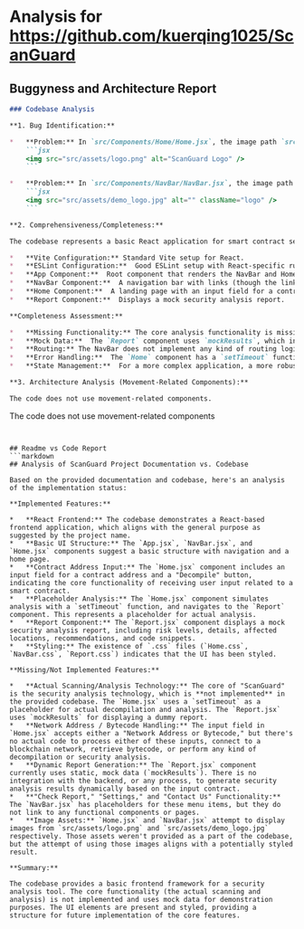 
# Analysis for https://github.com/kuerqing1025/ScanGuard

## Buggyness and Architecture Report
```markdown
### Codebase Analysis

**1. Bug Identification:**

*   **Problem:** In `src/Components/Home/Home.jsx`, the image path `src/assets/logo.png` is likely incorrect.  The `src` directory is typically treated as the root during bundling, so the path should probably be `/assets/logo.png` or `assets/logo.png`. This will cause the image not to load.
    ```jsx
    <img src="src/assets/logo.png" alt="ScanGuard Logo" />
    ```

*   **Problem:** In `src/Components/NavBar/NavBar.jsx`, the image path `src/assets/demo_logo.jpg` is likely incorrect.  The `src` directory is typically treated as the root during bundling, so the path should probably be `/assets/demo_logo.jpg` or `assets/demo_logo.jpg`. This will cause the image not to load.
    ```jsx
    <img src="src/assets/demo_logo.jpg" alt="" className="logo" />
    ```

**2. Comprehensiveness/Completeness:**

The codebase represents a basic React application for smart contract security analysis. It has the following components:

*   **Vite Configuration:** Standard Vite setup for React.
*   **ESLint Configuration:**  Good ESLint setup with React-specific rules.
*   **App Component:**  Root component that renders the NavBar and Home components.
*   **NavBar Component:**  A navigation bar with links (though the links are not functional).
*   **Home Component:**  A landing page with an input field for a contract address and a "Decompile" button.  It also shows a "Report" component when `showReport` is set.
*   **Report Component:**  Displays a mock security analysis report.

**Completeness Assessment:**

*   **Missing Functionality:** The core analysis functionality is missing. The "Decompile" button only triggers a timeout and then conditionally displays a mock report. There's no actual decompilation or security analysis happening.
*   **Mock Data:**  The `Report` component uses `mockResults`, which indicates that the real analysis results are not integrated.
*   **Routing:** The NavBar does not implement any kind of routing logic to navigate between pages.
*   **Error Handling:**  The `Home` component has a `setTimeout` function that doesn't handle any potential errors during the "decompilation" process.
*   **State Management:**  For a more complex application, a more robust state management solution (like Context API, Redux, or Zustand) might be needed.

**3. Architecture Analysis (Movement-Related Components):**

The code does not use movement-related components.
```
The code does not use movement-related components
```


## Readme vs Code Report
```markdown
## Analysis of ScanGuard Project Documentation vs. Codebase

Based on the provided documentation and codebase, here's an analysis of the implementation status:

**Implemented Features:**

*   **React Frontend:** The codebase demonstrates a React-based frontend application, which aligns with the general purpose as suggested by the project name.
*   **Basic UI Structure:** The `App.jsx`, `NavBar.jsx`, and `Home.jsx` components suggest a basic structure with navigation and a home page.
*   **Contract Address Input:** The `Home.jsx` component includes an input field for a contract address and a "Decompile" button, indicating the core functionality of receiving user input related to a smart contract.
*   **Placeholder Analysis:** The `Home.jsx` component simulates analysis with a `setTimeout` function, and navigates to the `Report` component. This represents a placeholder for actual analysis.
*   **Report Component:** The `Report.jsx` component displays a mock security analysis report, including risk levels, details, affected locations, recommendations, and code snippets.
*   **Styling:** The existence of `.css` files (`Home.css`, `NavBar.css`, `Report.css`) indicates that the UI has been styled.

**Missing/Not Implemented Features:**

*   **Actual Scanning/Analysis Technology:** The core of "ScanGuard" is the security analysis technology, which is **not implemented** in the provided codebase. The `Home.jsx` uses a `setTimeout` as a placeholder for actual decompilation and analysis. The `Report.jsx` uses `mockResults` for displaying a dummy report.
*   **Network Address / Bytecode Handling:** The input field in `Home.jsx` accepts either a "Network Address or Bytecode," but there's no actual code to process either of these inputs, connect to a blockchain network, retrieve bytecode, or perform any kind of decompilation or security analysis.
*   **Dynamic Report Generation:** The `Report.jsx` component currently uses static, mock data (`mockResults`). There is no integration with the backend, or any process, to generate security analysis results dynamically based on the input contract.
*   **"Check Report," "Settings," and "Contact Us" Functionality:** The `NavBar.jsx` has placeholders for these menu items, but they do not link to any functional components or pages.
*   **Image Assets:** `Home.jsx` and `NavBar.jsx` attempt to display images from `src/assets/logo.png` and `src/assets/demo_logo.jpg` respectively. Those assets weren't provided as a part of the codebase, but the attempt of using those images aligns with a potentially styled result.

**Summary:**

The codebase provides a basic frontend framework for a security analysis tool. The core functionality (the actual scanning and analysis) is not implemented and uses mock data for demonstration purposes. The UI elements are present and styled, providing a structure for future implementation of the core features.
```
